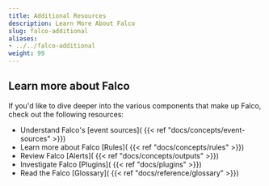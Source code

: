 ```yaml
---
title: Additional Resources
description: Learn More About Falco
slug: falco-additional
aliases:
- ../../falco-additional
weight: 99
---
```


## Learn more about Falco

If you'd like to dive deeper into the various components that make up Falco, check out the following resources:

* Understand Falco's [event sources]( {{< ref "docs/concepts/event-sources" >}})
* Learn more about Falco [Rules]( {{< ref "docs/concepts/rules" >}})
* Review Falco [Alerts]( {{< ref "docs/concepts/outputs" >}})
* Investigate Falco [Plugins]( {{< ref "docs/plugins" >}})
* Read the Falco [Glossary]( {{< ref "docs/reference/glossary" >}})
